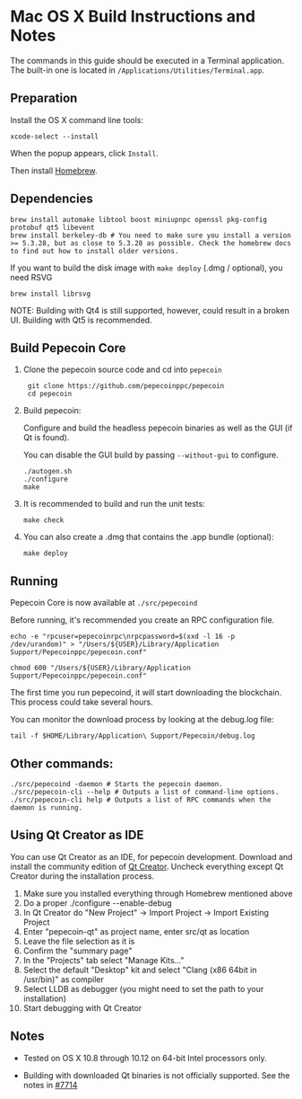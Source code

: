 Mac OS X Build Instructions and Notes
====================================
The commands in this guide should be executed in a Terminal application.
The built-in one is located in `/Applications/Utilities/Terminal.app`.

Preparation
-----------
Install the OS X command line tools:

`xcode-select --install`

When the popup appears, click `Install`.

Then install [Homebrew](https://brew.sh).

Dependencies
----------------------

    brew install automake libtool boost miniupnpc openssl pkg-config protobuf qt5 libevent
    brew install berkeley-db # You need to make sure you install a version >= 5.3.28, but as close to 5.3.28 as possible. Check the homebrew docs to find out how to install older versions.

If you want to build the disk image with `make deploy` (.dmg / optional), you need RSVG

    brew install librsvg

NOTE: Building with Qt4 is still supported, however, could result in a broken UI. Building with Qt5 is recommended.

Build Pepecoin Core
------------------------

1. Clone the pepecoin source code and cd into `pepecoin`

        git clone https://github.com/pepecoinppc/pepecoin
        cd pepecoin

2.  Build pepecoin:

    Configure and build the headless pepecoin binaries as well as the GUI (if Qt is found).

    You can disable the GUI build by passing `--without-gui` to configure.

        ./autogen.sh
        ./configure
        make

3.  It is recommended to build and run the unit tests:

        make check

4.  You can also create a .dmg that contains the .app bundle (optional):

        make deploy

Running
-------

Pepecoin Core is now available at `./src/pepecoind`

Before running, it's recommended you create an RPC configuration file.

    echo -e "rpcuser=pepecoinrpc\nrpcpassword=$(xxd -l 16 -p /dev/urandom)" > "/Users/${USER}/Library/Application Support/Pepecoinppc/pepecoin.conf"

    chmod 600 "/Users/${USER}/Library/Application Support/Pepecoinppc/pepecoin.conf"

The first time you run pepecoind, it will start downloading the blockchain. This process could take several hours.

You can monitor the download process by looking at the debug.log file:

    tail -f $HOME/Library/Application\ Support/Pepecoin/debug.log

Other commands:
-------

    ./src/pepecoind -daemon # Starts the pepecoin daemon.
    ./src/pepecoin-cli --help # Outputs a list of command-line options.
    ./src/pepecoin-cli help # Outputs a list of RPC commands when the daemon is running.

Using Qt Creator as IDE
------------------------
You can use Qt Creator as an IDE, for pepecoin development.
Download and install the community edition of [Qt Creator](https://www.qt.io/download/).
Uncheck everything except Qt Creator during the installation process.

1. Make sure you installed everything through Homebrew mentioned above
2. Do a proper ./configure --enable-debug
3. In Qt Creator do "New Project" -> Import Project -> Import Existing Project
4. Enter "pepecoin-qt" as project name, enter src/qt as location
5. Leave the file selection as it is
6. Confirm the "summary page"
7. In the "Projects" tab select "Manage Kits..."
8. Select the default "Desktop" kit and select "Clang (x86 64bit in /usr/bin)" as compiler
9. Select LLDB as debugger (you might need to set the path to your installation)
10. Start debugging with Qt Creator

Notes
-----

* Tested on OS X 10.8 through 10.12 on 64-bit Intel processors only.

* Building with downloaded Qt binaries is not officially supported. See the notes in [#7714](https://github.com/pepecoinppc/pepecoin/issues/7714)
